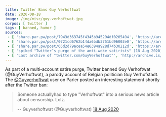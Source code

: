 ```yaml
---
title: Twitter Bans Guy Verhoftwat
date: 2020-08-18
image: /img/misc/guy-verhoftwat.jpg
corpos: [ twitter ]
tags: [ banned, humor ]
sources:
 - [ 'share.par.pw/post/7943d363745f4345b945294df0205494', 'https://archive.is/738M7' ]
 - [ 'share.par.pw/post/0721cd6762b14da6bdb3751bd96003e0', 'https://archive.is/UWKv5' ]
 - [ 'share.par.pw/post/65d2d79acea54e6394a928d74b30212d', 'https://archive.is/AdZ5Q' ]
 - [ 'spiked "Twitter’s purge of the anti-woke satirists" (18 Aug 2020)', 'https://archive.is/oBmiV#selection-475.37-475.179' ]
 - [ 'Last archive of "twitter.com/GuyVerhoftwat"', 'http://archive.is/6COOk' ]
---
```


As part of a multi-account satire purge, Twitter banned Guy Verhoftwat
(@GuyVerhoftwat), a parody account of Belgian politician Guy Verhofstadt. The
[@Guyverhoftwat](https://parler.com/profile/Guyverhoftwat/posts) user on Parler
posted an interesting statement shortly after the Twitter ban:
> Someone actuallyhad to type "Verhoftwat" into a serious news article about
> censorship. Lolz.
>
> -- Guyverhoftwat (@Guyverhoftwat) [18 Aug 2020](https://archive.is/AdZ5Q)
